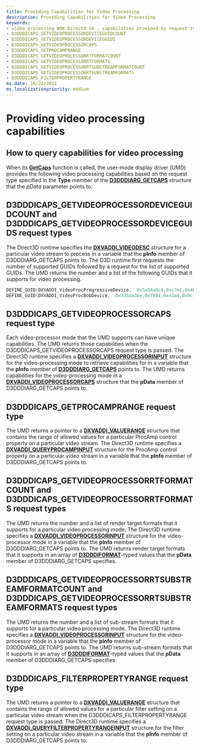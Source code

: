 ```yaml
---
title: Providing Capabilities for Video Processing
description: Providing Capabilities for Video Processing
keywords:
- video processing WDK DirectX VA , capabilities provided by request type
- D3DDDICAPS_GETVIDEOPROCESSORDEVICEGUIDCOUNT
- D3DDDICAPS_GETVIDEOPROCESSORDEVICEGUIDS
- D3DDDICAPS_GETVIDEOPROCESSORCAPS
- D3DDDICAPS_GETPROCAMPRANGE
- D3DDDICAPS_GETVIDEOPROCESSORRTFORMATCOUNT
- D3DDDICAPS_GETVIDEOPROCESSORRTFORMATS
- D3DDDICAPS_GETVIDEOPROCESSORRTSUBSTREAMFORMATCOUNT
- D3DDDICAPS_GETVIDEOPROCESSORRTSUBSTREAMFORMATS
- D3DDDICAPS_FILTERPROPERTYRANGE
ms.date: 10/22/2021
ms.localizationpriority: medium
---
```


# Providing video processing capabilities

## How to query capabilities for video processing

When its [**GetCaps**](/windows-hardware/drivers/ddi/d3dumddi/nc-d3dumddi-pfnd3dddi_getcaps) function is called, the user-mode display driver (UMD) provides the following video processing capabilities based on the request type specified in the **Type** member of the [**D3DDDIARG_GETCAPS**](/windows-hardware/drivers/ddi/d3dumddi/ns-d3dumddi-_d3dddiarg_getcaps) structure that the *pData* parameter points to:

## D3DDDICAPS_GETVIDEOPROCESSORDEVICEGUIDCOUNT and D3DDDICAPS_GETVIDEOPROCESSORDEVICEGUIDS request types

The Direct3D runtime specifies the [**DXVADDI_VIDEODESC**](/windows-hardware/drivers/ddi/d3dumddi/ns-d3dumddi-_dxvaddi_videodesc) structure for a particular video stream to process in a variable that the **pInfo** member of D3DDDIARG_GETCAPS points to. The D3D runtime first requests the number of supported GUIDs followed by a request for the list of supported GUIDs. The UMD returns the number and a list of the following GUIDs that it supports for video processing.

```cpp
DEFINE_GUID(DXVADDI_VideoProcProgressiveDevice,  0x5a54a0c9,0xc7ec,0x4bd9,0x8e,0xde,0xf3,0xc7,0x5d,0xc4,0x39,0x3b);
DEFINE_GUID(DXVADDI_VideoProcBobDevice,  0x335aa36e,0x7884,0x43a4,0x9c,0x91,0x7f,0x87,0xfa,0xf3,0xe3,0x7e);
```

## D3DDDICAPS_GETVIDEOPROCESSORCAPS request type

Each video-processor mode that the UMD supports can have unique capabilities. The UMD returns those capabilities when the D3DDDICAPS_GETVIDEOPROCESSORCAPS request type is passed. The Direct3D runtime specifies a [**DXVADDI_VIDEOPROCESSORINPUT**](/windows-hardware/drivers/ddi/d3dumddi/ns-d3dumddi-_dxvaddi_videoprocessorinput) structure for the video-processing mode to retrieve capabilities for in a variable that the **pInfo** member of [**D3DDDIARG_GETCAPS**](/windows-hardware/drivers/ddi/d3dumddi/ns-d3dumddi-_d3dddiarg_getcaps) points to. The UMD returns capabilities for the video-processing mode in a [**DXVADDI_VIDEOPROCESSORCAPS**](/windows-hardware/drivers/ddi/d3dumddi/ns-d3dumddi-_dxvaddi_videoprocessorcaps) structure that the **pData** member of D3DDDIARG_GETCAPS points to.

## D3DDDICAPS_GETPROCAMPRANGE request type

The UMD returns a pointer to a [**DXVADDI_VALUERANGE**](/windows-hardware/drivers/ddi/d3dumddi/ns-d3dumddi-_dxvaddi_valuerange) structure that contains the range of allowed values for a particular ProcAmp control property on a particular video stream. The Direct3D runtime specifies a [**DXVADDI_QUERYPROCAMPINPUT**](/windows-hardware/drivers/ddi/d3dumddi/ns-d3dumddi-_dxvaddi_queryprocampinput) structure for the ProcAmp control property on a particular video stream in a variable that the **pInfo** member of D3DDDIARG_GETCAPS points to.

## D3DDDICAPS_GETVIDEOPROCESSORRTFORMATCOUNT and D3DDDICAPS_GETVIDEOPROCESSORRTFORMATS request types

The UMD returns the number and a list of render target formats that it supports for a particular video processing mode. The Direct3D runtime specifies a [**DXVADDI_VIDEOPROCESSORINPUT**](/windows-hardware/drivers/ddi/d3dumddi/ns-d3dumddi-_dxvaddi_videoprocessorinput) structure for the video-processor mode in a variable that the **pInfo** member of D3DDDIARG_GETCAPS points to. The UMD returns render target formats that it supports in an array of [**D3DDDIFORMAT**](/windows-hardware/drivers/ddi/d3dukmdt/ne-d3dukmdt-_d3dddiformat)-typed values that the **pData** member of D3DDDIARG_GETCAPS specifies.

## D3DDDICAPS_GETVIDEOPROCESSORRTSUBSTREAMFORMATCOUNT and D3DDDICAPS_GETVIDEOPROCESSORRTSUBSTREAMFORMATS request types

The UMD returns the number and a list of sub-stream formats that it supports for a particular video processing mode. The Direct3D runtime specifies a [**DXVADDI_VIDEOPROCESSORINPUT**](/windows-hardware/drivers/ddi/d3dumddi/ns-d3dumddi-_dxvaddi_videoprocessorinput) structure for the video-processor mode in a variable that the **pInfo** member of D3DDDIARG_GETCAPS points to. The UMD returns sub-stream formats that it supports in an array of [**D3DDDIFORMAT**](/windows-hardware/drivers/ddi/d3dukmdt/ne-d3dukmdt-_d3dddiformat)-typed values that the **pData** member of D3DDDIARG_GETCAPS specifies.

## D3DDDICAPS_FILTERPROPERTYRANGE request type

The UMD returns a pointer to a [**DXVADDI_VALUERANGE**](/windows-hardware/drivers/ddi/d3dumddi/ns-d3dumddi-_dxvaddi_valuerange) structure that contains the range of allowed values for a particular filter setting on a particular video stream when the D3DDDICAPS_FILTERPROPERTYRANGE request type is passed. The Direct3D runtime specifies a [**DXVADDI_QUERYFILTERPROPERTYRANGEINPUT**](/windows-hardware/drivers/ddi/d3dumddi/ns-d3dumddi-_dxvaddi_queryfilterpropertyrangeinput) structure for the filter setting on a particular video stream in a variable that the **pInfo** member of D3DDDIARG_GETCAPS points to.
